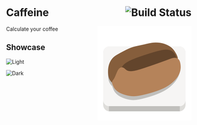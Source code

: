 # Caffeine [<img align="right" alt="Build Status" src="https://github.com/konstantintutsch/Caffeine/actions/workflows/build.yaml/badge.svg">](https://github.com/konstantintutsch/Caffeine/actions/workflows/build.yaml)

<img align="right" alt="Caffeine Icon" src="data/icons/com.konstantintutsch.Caffeine.svg">

Calculate your coffee

## Showcase

![Light](data/com.konstantintutsch.Caffeine.Screenshot.Light.png)

![Dark](data/com.konstantintutsch.Caffeine.Screenshot.Dark.png)

